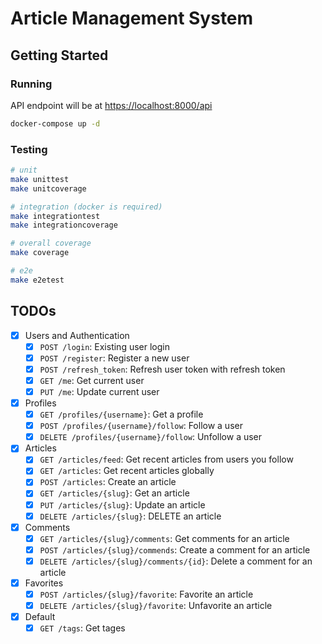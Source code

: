 # Article Management System

## Getting Started

### Running

API endpoint will be at [https://localhost:8000/api](https://localhost:8000/api)

```bash
docker-compose up -d
```

### Testing

```bash
# unit
make unittest
make unitcoverage

# integration (docker is required)
make integrationtest
make integrationcoverage

# overall coverage
make coverage

# e2e
make e2etest
```

## TODOs

- [x] Users and Authentication
  - [x] `POST /login`: Existing user login
  - [x] `POST /register`: Register a new user
  - [x] `POST /refresh_token`: Refresh user token with refresh token
  - [x] `GET /me`: Get current user
  - [x] `PUT /me`: Update current user
- [x] Profiles
  - [x] `GET /profiles/{username}`: Get a profile
  - [x] `POST /profiles/{username}/follow`: Follow a user
  - [x] `DELETE /profiles/{username}/follow`: Unfollow a user
- [x] Articles
  - [x] `GET /articles/feed`: Get recent articles from users you follow
  - [x] `GET /articles`: Get recent articles globally
  - [x] `POST /articles`: Create an article
  - [x] `GET /articles/{slug}`: Get an article
  - [x] `PUT /articles/{slug}`: Update an article
  - [x] `DELETE /articles/{slug}`: DELETE an article
- [x] Comments
  - [x] `GET /articles/{slug}/comments`: Get comments for an article
  - [x] `POST /articles/{slug}/commends`: Create a comment for an article
  - [x] `DELETE /articles/{slug}/comments/{id}`: Delete a comment for an article
- [x] Favorites
  - [x] `POST /articles/{slug}/favorite`: Favorite an article
  - [x] `DELETE /articles/{slug}/favorite`: Unfavorite an article
- [x] Default
  - [x] `GET /tags`: Get tages
